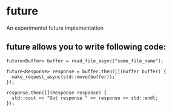# future
An experimental future implementation

## future allows you to write following code:

```
future<Buffer> buffer = read_file_async("some_file_name");

future<Response> response = buffer.then([](Buffer buffer) {
  make_request_async(std::move(buffer));`
});

response.then([](Response response) {
  std::cout << "Got response " << response << std::endl;
});
```

